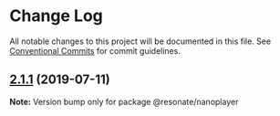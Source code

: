 # Change Log

All notable changes to this project will be documented in this file.
See [Conventional Commits](https://conventionalcommits.org) for commit guidelines.

## [2.1.1](https://github.com/justifaycoop/stream2own/compare/@resonate/nanoplayer@2.1.0...@resonate/nanoplayer@2.1.1) (2019-07-11)

**Note:** Version bump only for package @resonate/nanoplayer
